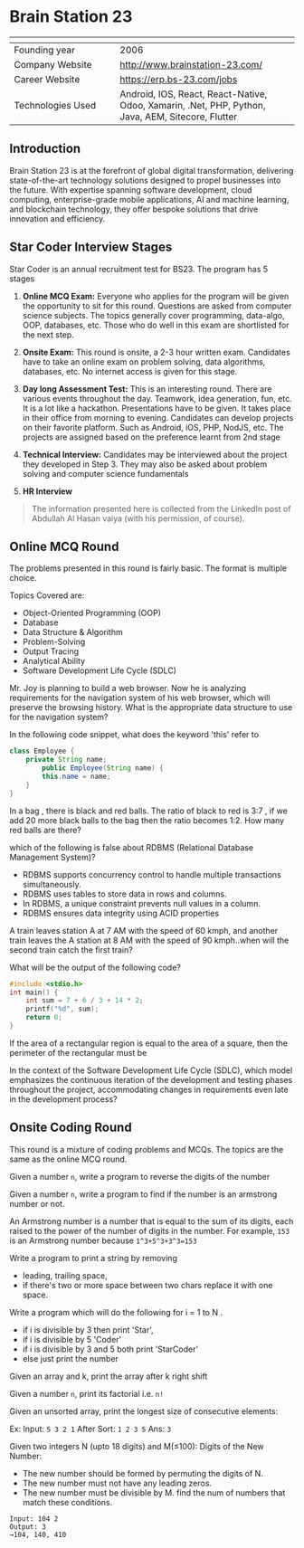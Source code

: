 # Brain Station 23

| <img width="441" height="1"> | <img width="441" height="1"> |
| :-| :- |
| Founding year | 2006 |
| Company Website | http://www.brainstation-23.com/ |
| Career Website | https://erp.bs-23.com/jobs |
| Technologies Used| Android, IOS, React, React-Native, Odoo, Xamarin, .Net, PHP, Python, Java, AEM, Sitecore, Flutter |

## Introduction

Brain Station 23 is at the forefront of global digital transformation, delivering state-of-the-art technology solutions designed to propel businesses into the future. With expertise spanning software development, cloud computing, enterprise-grade mobile applications, AI and machine learning, and blockchain technology, they offer bespoke solutions that drive innovation and efficiency.

## Star Coder Interview Stages

Star Coder is an annual recruitment test for BS23. The program has 5 stages

1. **Online MCQ Exam:** Everyone who applies for the program will be given the opportunity to sit for this round.  Questions are asked from computer science subjects. The topics generally cover programming, data-algo, OOP, databases, etc. Those who do well in this exam are shortlisted for the next step. 

1. **Onsite Exam:** This round is onsite, a 2-3 hour written exam. Candidates have to take an online exam on problem solving, data algorithms, databases, etc. No internet access is given for this stage. 

1. **Day long Assessment Test:** This is an interesting round. There are various events throughout the day. Teamwork, idea generation, fun, etc. It is a lot like a hackathon. Presentations have to be given. It takes place in their office from morning to evening. Candidates can develop projects on their favorite platform. Such as Android, iOS, PHP, NodJS, etc. The projects are assigned based on the preference learnt from 2nd stage

1. **Technical Interview:** Candidates may be interviewed about the project they developed in Step 3. They may also be asked about problem solving and computer science fundamentals

1. **HR Interview**

> The information presented here is collected from the LinkedIn post of Abdullah Al Hasan vaiya (with his permission, of course).

## Online MCQ Round
The problems presented in this round is fairly basic. The format is multiple choice. 

Topics Covered are:
- Object-Oriented Programming (OOP)
- Database
- Data Structure & Algorithm
- Problem-Solving
- Output Tracing
- Analytical Ability
- Software Development Life Cycle (SDLC)

<article>

Mr. Joy is planning to build a web browser. Now he is analyzing requirements for the navigation system of his web browser, which will preserve the browsing history. What is the appropriate data structure to use for the
navigation system?
</article>

<article>

In the following code snippet, what does the keyword 'this' refer to

```java
class Employee {
    private String name;
        public Employee(String name) {
        this.name = name;
    }
}  
```
</article>

<article>

In a bag , there is black and red balls. The ratio of black to red is 3:7 , if we add 20 more black balls to the bag then the ratio becomes 1:2. How many red balls are there?
</article>

<article>

which of the following is false about RDBMS (Relational Database Management System)?

- RDBMS supports concurrency control to handle multiple transactions simultaneously.
- RDBMS uses tables to store data in rows and columns.
- In RDBMS, a unique constraint prevents null values in a column.
- RDBMS ensures data integrity using ACID properties
</article>

<article>

A train leaves station A at 7 AM with the speed of 60 kmph, and another train leaves the A station at 8 AM with the speed of 90 kmph..when will the second train catch the first train?
</article>

<article>

What will be the output of the following code?

```cpp
#include <stdio.h>
int main() {
    int sum = 7 + 6 / 3 + 14 * 2;
    printf("%d", sum);
    return 0;
}
```
</article>

<article>

If the area of a rectangular region is equal to the area of a square, then the perimeter of the rectangular must be
</article>

<article>

In the context of the Software Development Life Cycle (SDLC), which model emphasizes the continuous iteration of the development and testing phases throughout the project, accommodating changes in requirements even late in the development process?
</article>

## Onsite Coding Round
This round is a mixture of coding problems and MCQs. The topics are the same as the online MCQ round.

<article>

Given a number `n`, write a program to reverse the digits of the number
</article>

<article>

Given a number `n`, write a program to find if the number is an armstrong number or not.

An Armstrong number is a number that is equal to the sum of its digits, each raised to the power of the number of digits in the number. For example, `153` is an Armstrong number because `1^3+5^3+3^3=153`
</article>

<article>

Write a program to print a string by removing 
- leading, trailing space, 
- if there's two or more space between two chars replace it with one space.
</article>

<article>

Write a program which will do the following for i = 1 to N . 
- if i is divisible by 3 then print 'Star', 
- if i is divisible by 5 'Coder' 
- if i is divisible by 3 and 5 both print 'StarCoder' 
- else just print the number
</article>

<article>

Given an array and k, print the array after k right shift
</article>

<article>

Given a number `n`, print its factorial i.e. `n!`
</article>

<article>

Given an unsorted array, print the longest size of consecutive elements: 

Ex: Input: `5 3 2 1` After Sort: `1 2 3 5` Ans: `3`
</article>

<article>

Given two integers N (upto 18 digits) and M(≤100):
Digits of the New Number:
- The new number should be formed by permuting the digits of N.
- The new number must not have any leading zeros.
- The new number must be divisible by M.
find the num of numbers that match these conditions.
```
Input: 104 2
Output: 3
→104, 140, 410
```
</article>
